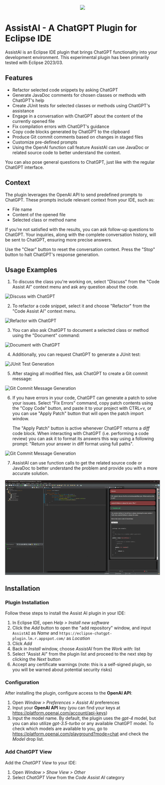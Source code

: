 <p align="center"><img src="src/website/logo_110_80.png"></p>


# AssistAI - A ChatGPT Plugin for Eclipse IDE

AssistAI is an Eclipse IDE plugin that brings ChatGPT functionality into your development environment. This experimental plugin has been primarily tested with Eclipse 2023/03.


## Features

- Refactor selected code snippets by asking ChatGPT
- Generate JavaDoc comments for chosen classes or methods with ChatGPT's help
- Create JUnit tests for selected classes or methods using ChatGPT's assistance
- Engage in a conversation with ChatGPT about the content of the currently opened file
- Fix compilation errors with ChatGPT's guidance
- Copy code blocks generated by ChatGPT to the clipboard
- Produce Git commit comments based on changes in staged files
- Customize pre-defined prompts
- Using the OpenAI function call feature AssistAI can use JavaDoc or related source code to better understand the context.

You can also pose general questions to ChatGPT, just like with the regular ChatGPT interface.

## Context

The plugin leverages the OpenAI API to send predefined prompts to ChatGPT. These prompts include relevant context from your IDE, such as:

- File name
- Content of the opened file
- Selected class or method name

If you're not satisfied with the results, you can ask follow-up questions to ChatGPT. Your inquiries, along with the complete conversation history, will be sent to ChatGPT, ensuring more precise answers.

Use the "Clear" button to reset the conversation context. Press the "Stop" button to halt ChatGPT's response generation.

## Usage Examples

1. To discuss the class you're working on, select "Discuss" from the "Code Assist AI" context menu and ask any question about the code.

![Discuss with ChatGPT](src/website/how-it-works-discuss.gif)

2. To refactor a code snippet, select it and choose "Refactor" from the "Code Assist AI" context menu.

![Refactor with ChatGPT](src/website/how-it-works-refactor.gif)

3. You can also ask ChatGPT to document a selected class or method using the "Document" command:

![Document with ChatGPT](src/website/how-it-works-document.gif)

4. Additionally, you can request ChatGPT to generate a JUnit test:

![JUnit Test Generation](src/website/how-it-works-junit.gif)

5. After staging all modified files, ask ChatGPT to create a Git commit message:

![Git Commit Message Generation](src/website/how-it-works-gitcomment.gif)

6. If you have errors in your code, ChatGPT can generate a patch to solve your issues. Select "Fix Errors" command, copy patch contents using the "Copy Code" button, and paste it to your project with CTRL+v, or you can use "Apply Patch" button that will open the patch import window. 

   The "Apply Patch" button is active whenever ChatGPT returns a *diff* code block. When interacting with ChatGPT (i.e. performing a code review) you can ask it to format its answers this way using a following prompt: "Return your answer in diff format using full paths".

![Git Commit Message Generation](src/website/how-it-works-fixerrors-1.gif)

7. AssistAI can use function calls to get the related source code or JavaDoc to better understand the problem and provide you with a more accurate solution.

![Function calling](src/website/how-it-works-function-calls.gif)

## Installation

### Plugin Installation

Follow these steps to install the Assist AI plugin in your IDE:

1. In Eclipse IDE, open *Help > Install new software*
2. Click the *Add* button to open the "add repository" window, and input `AssistAI` as *Name* and `https://eclipse-chatgpt-plugin.lm.r.appspot.com/` as *Location*
3. Click *Add*
4. Back in *Install* window, choose *AssistAI* from the  *Work with:* list
4. Select "Assist AI" from the plugin list and proceed to the next step by clicking the *Next* button
5. Accept any certificate warnings (note: this is a self-signed plugin, so you will be warned about potential security risks)

### Configuration

After installing the plugin, configure access to the **OpenAI API**:

1. Open *Window > Preferences > Assist AI* preferences
2. Input your **OpenAI API** key (you can find your keys at https://platform.openai.com/account/api-keys)
3. Input the model name. By default, the plugin uses the *gpt-4* model, but you can also utilize *gpt-3.5-turbo* or any available ChatGPT model. To check which models are available to you, go to https://platform.openai.com/playground?mode=chat and check the *Model* drop list.  

### Add ChatGPT View

Add the *ChatGPT View* to your IDE:

1. Open *Window > Show View > Other*
2. Select *ChatGPT View* from the *Code Assist AI* category

